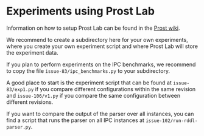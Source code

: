 # Experiments using Prost Lab

Information on how to setup Prost Lab can be found in the [Prost
wiki](https://github.com/prost-planner/prost/wiki/Evaluation).

We recommend to create a subdirectory here for your own experiments,
where you create your own experiment script and where Prost Lab will
store the experiment data.

If you plan to perform experiments on the IPC benchmarks, we recommend
to copy the file `issue-83/ipc_benchmarks.py` to your subdirectory.

A good place to start is the experiment script that can be found at
`issue-83/exp1.py` if you compare different configurations within the
same revision and `issue-106/v1.py` if you compare the same
configuration between different revisions.

If you want to compare the output of the parser over all instances, you
can find a script that runs the parser on all IPC instances at
`issue-102/run-rddl-parser.py`.
